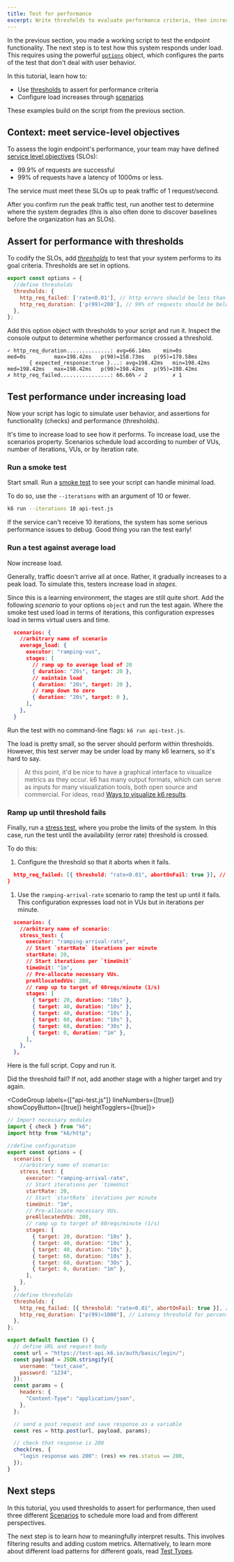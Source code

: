```yaml
---
title: Test for performance
excerpt: Write thresholds to evaluate performance criteria, then increase load to see how the system performs.
---
```


In the previous section, you made a working script to test the endpoint functionality.
The next step is to test how this system responds under load.
This requires using the powerful [`options`](/using-k6/options) object, which configures the parts of the test that don't deal with user behavior.

In this tutorial, learn how to:
- Use [thresholds](/using-k6/thresholds) to assert for performance criteria
- Configure load increases through [scenarios](/using-k6/scenarios)

These examples build on the script from the previous section.

## Context: meet service-level objectives

To assess the login endpoint's performance, your team may have defined [service level objectives](https://sre.google/sre-book/service-level-objectives/) (SLOs):
- 99.9% of requests are successful
- 99% of requests have a latency of 1000ms or less.

The service must meet these SLOs up to peak traffic of 1 request/second.

After you confirm run the peak traffic test, run another test to determine where the system degrades (this is also often done to discover baselines before the organization has an SLOs).

## Assert for performance with thresholds

To codify the SLOs, add [_thresholds_](/using-k6/thresholds) to test that your system performs to its goal criteria.
Thresholds are set in options.


```javascript
export const options = {
  //define thresholds
  thresholds: {
    http_req_failed: ['rate<0.01'], // http errors should be less than 1%
    http_req_duration: ['p(99)<200'], // 99% of requests should be below 200ms
  },
};
```

Add this option object with thresholds to your script and run it.
Inspect the console output to determine whether performance crossed a threshold.

```
✓ http_req_duration..............: avg=66.14ms    min=0s         med=0s         max=198.42ms   p(90)=158.73ms   p(95)=178.58ms  
       { expected_response:true }...: avg=198.42ms   min=198.42ms   med=198.42ms   max=198.42ms   p(90)=198.42ms   p(95)=198.42ms  
✗ http_req_failed................: 66.66% ✓ 2        ✗ 1    
```



## Test performance under increasing load

Now your script has logic to simulate user behavior, and assertions for functionality (checks) and performance (thresholds).

It's time to increase load to see how it performs.
To increase load, use the scenarios property.
Scenarios schedule load according to number of VUs, number of iterations, VUs, or by iteration rate.

### Run a smoke test

Start small. Run a [smoke test](/test-types/smoke-testing "a small test to confirm the script works properly") to see your script can handle minimal load.

To do so, use the `--iterations` with an argument of 10 or fewer.

```bash
k6 run --iterations 10 api-test.js
```

If the service can't receive 10 iterations, the system has some serious performance issues to debug.
Good thing you ran the test early!

### Run a test against average load

Now increase load.

Generally, traffic doesn't arrive all at once.
Rather, it gradually increases to a peak load.
To simulate this, testers increase load in _stages_.

Since this is a learning environment, the stages are still quite short.
Add the following _scenario_ to your options `object` and run the test again.
Where the smoke test used load in terms of iterations, this configuration expresses load in terms virtual users and time.

```json
  scenarios: {
    //arbitrary name of scenario
    average_load: {
      executor: "ramping-vus",
      stages: [
        // ramp up to average load of 20
        { duration: "20s", target: 20 },
        // maintain load
        { duration: "20s", target: 20 },
        // ramp down to zero
        { duration: "20s", target: 0 },
      ],
    },
  }
```

Run the test with no command-line flags: `k6 run api-test.js`.

The load is pretty small, so the server should perform within thresholds.
However, this test server may be under load by many k6 learners, so it's hard to say.


<Blockquote mod="note" title="To visualize results...">

At this point, it'd be nice to have a graphical interface to visualize metrics as they occur.
k6 has many output formats, which can serve as inputs for many visualization tools, both open source and commercial.
For ideas, read [Ways to visualize k6 results](https://k6.io/blog/ways-to-visualize-results).

</Blockquote>


### Ramp up until threshold fails

Finally, run a [stress test](/test-types/stress-testing), where you probe the limits of the system.
In this case, run the test until the availability (error rate) threshold is crossed.

To do this:

1. Configure the threshold so that it aborts when it fails.

  ```json
    http_req_failed: [{ threshold: "rate<0.01", abortOnFail: true }], // availability threshold for error rate
  }
  ```

1. Use the `ramping-arrival-rate` scenario to ramp the test up until it fails.
  This configuration expresses load not in VUs but in iterations per minute.


  ```json
    scenarios: {
      //arbitrary name of scenario:
      stress_test: {
        executor: "ramping-arrival-rate",
        // Start `startRate` iterations per minute
        startRate: 20,
        // Start iterations per `timeUnit`
        timeUnit: "1m",
        // Pre-allocate necessary VUs.
        preAllocatedVUs: 200,
        // ramp up to target of 60reqs/minute (1/s)
        stages: [
          { target: 20, duration: "10s" },
          { target: 40, duration: "10s" },
          { target: 40, duration: "10s" },
          { target: 60, duration: "10s" },
          { target: 60, duration: "30s" },
          { target: 0, duration: "1m" },
        ],
      },
    },
  ```
  
Here is the full script.
Copy and run it.

Did the threshold fail? If not, add another stage with a higher target and try again. 
  
<CodeGroup labels={["api-test.js"]} lineNumbers={[true]} showCopyButton={[true]}
heightTogglers={[true]}>

```javascript
// Import necessary modules
import { check } from "k6";
import http from "k6/http";

//define configuration
export const options = {
  scenarios: {
    //arbitrary name of scenario:
    stress_test: {
      executor: "ramping-arrival-rate",
      // Start iterations per `timeUnit`
      startRate: 20,
      // Start `startRate` iterations per minute
      timeUnit: "1m",
      // Pre-allocate necessary VUs.
      preAllocatedVUs: 200,
      // ramp up to target of 60reqs/minute (1/s)
      stages: [
        { target: 20, duration: "10s" },
        { target: 40, duration: "10s" },
        { target: 40, duration: "10s" },
        { target: 60, duration: "10s" },
        { target: 60, duration: "30s" },
        { target: 0, duration: "1m" },
      ],
    },
  },
  //define thresholds
  thresholds: {
    http_req_failed: [{ threshold: "rate<0.01", abortOnFail: true }], // availability threshold for error rate
    http_req_duration: ["p(99)<1000"], // Latency threshold for percentile
  },
};

export default function () {
  // define URL and request body
  const url = "https://test-api.k6.io/auth/basic/login/";
  const payload = JSON.stringify({
    username: "test_case",
    password: "1234",
  });
  const params = {
    headers: {
      "Content-Type": "application/json",
    },
  };

  // send a post request and save response as a variable
  const res = http.post(url, payload, params);

  // check that response is 200
  check(res, {
    "login response was 200": (res) => res.status == 200,
  });
}

```

</CodeGroup>


## Next steps

In this tutorial, you used thresholds to assert for performance, then used three different [Scenarios](/using-k6/scenarios) to schedule more load and from different perspectives.

The next step is to learn how to meaningfully interpret results. This involves filtering results and adding custom metrics.
Alternatively, to learn more about different load patterns for different goals, read [Test Types](/test-types).


